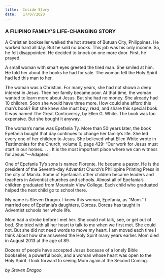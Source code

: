 ```yaml
---
title:  Inside Story
date:   17/07/2020
---
```


### A FILIPINO FAMILY’S LIFE-CHANGING STORY

A Christian bookseller walked the hot streets of Butuan City, Philippines. He worked hard all day. But he sold no books. This job was his only income. So, he felt disappointed. He decided to knock on one more door. First, he prayed.

A small woman with smart eyes greeted the tired man. She smiled at him. He told her about the books he had for sale. The woman felt the Holy Spirit had led this man to her.

The woman was a Christian. For many years, she had not shown a deep interest in Jesus. Then her family became poor. At that time, the woman wanted to learn more about Jesus. But she had no money. She already had 10 children. Soon she would have three more. How could she afford this man’s book? But she knew she must buy, read, and share this special book. It was named The Great Controversy, by Ellen G. White. The book was too expensive. But she bought it anyway.

The woman’s name was Epefania Ty. More than 50 years later, the book Epefania bought that day continues to change her family’s life. She led every one of her children to Jesus. She believed what Ellen White wrote in Testimonies for the Church, volume 6, page 429: “Our work for Jesus must start in our homes. . . . It is the most important place where we can witness for Jesus.”—Adapted.

One of Epefania Ty’s sons is named Florente. He became a pastor. He is the president of the Seventh-day Adventist Church’s Philippine Printing Press in the city of Manila. Some of Epefania’s other children became leaders and teachers in Adventist churches and schools. Almost all of Epefania’s children graduated from Mountain View College. Each child who graduated helped the next child go to school there.

My name is Steven Dragoo. I knew this woman, Epefania, as “Mom.” I married one of Epefania’s daughters, Dorcas. Dorcas has taught in Adventist schools her whole life.

Mom had a stroke before I met her. She could not talk, see, or get out of bed. She tried with all her heart to talk to me when we first met. She could not. But she did not need words to move my heart. I am moved each time I think about how she answered the Holy Spirit many years earlier. Mom died in August 2013 at the age of 89.

Dozens of people have accepted Jesus because of a lonely Bible bookseller, a powerful book, and a woman whose heart was open to the Holy Spirit. I look forward to seeing Mom again at the Second Coming.

_by Steven Dragoo_
